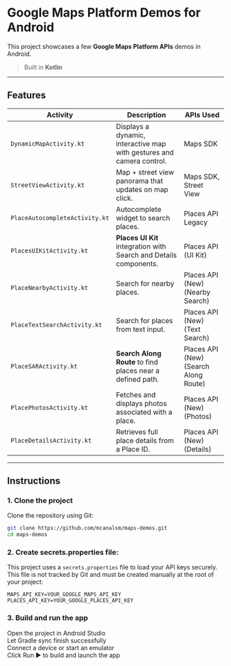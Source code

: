 # Google Maps Platform Demos for Android

This project showcases a few **Google Maps Platform APIs** demos in Android. 
> Built in **Kotlin** 

---

## Features 

| Activity | Description | APIs Used |
|----------|-------------|-----------|
| `DynamicMapActivity.kt` | Displays a dynamic, interactive map with gestures and camera control. | Maps SDK |
| `StreetViewActivity.kt` | Map + street view panorama that updates on map click. | Maps SDK, Street View |
| `PlaceAutocompleteActivity.kt` | Autocomplete widget to search places. | Places API Legacy |
| `PlacesUIKitActivity.kt` |  **Places UI Kit** integration with Search and Details components. | Places API (UI Kit) |
| `PlaceNearbyActivity.kt` | Search for nearby places. | Places API (New) (Nearby Search) |
| `PlaceTextSearchActivity.kt` | Search for places from text input. | Places API (New) (Text Search) |
| `PlaceSARActivity.kt` | **Search Along Route** to find places near a defined path. | Places API (New) (Search Along Route) |
| `PlacePhotosActivity.kt` | Fetches and displays photos associated with a place. | Places API (New) (Photos) |
| `PlaceDetailsActivity.kt` | Retrieves full place details from a Place ID. | Places API (New) (Details) |

---

## Instructions


### 1. Clone the project

Clone the repository using Git:

```bash
git clone https://github.com/mcanalsm/maps-demos.git
cd maps-demos
```

### 2. Create secrets.properties file:

This project uses a `secrets.properties` file to load your API keys securely.
This file is not tracked by Git and must be created manually at the root of your project:

`MAPS_API_KEY=YOUR_GOOGLE_MAPS_API_KEY`\
`PLACES_API_KEY=YOUR_GOOGLE_PLACES_API_KEY`

### 3. Build and run the app

Open the project in Android Studio\
Let Gradle sync finish successfully\
Connect a device or start an emulator\
Click Run ▶ to build and launch the app

